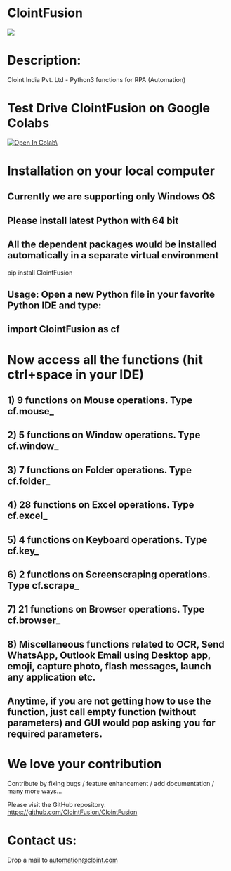 # ClointFusion

<img src="https://1.bp.blogspot.com/-bsjlUEdJ35M/X1Wqcpfu9lI/AAAAAAAAAQw/8VKgirD4Uvcgdse3UiAYM1Ci9HbKSGtvwCLcBGAsYHQ/s122/Splash.png">

# Description: 
Cloint India Pvt. Ltd - Python3 functions for RPA (Automation)

# Test Drive ClointFusion on Google Colabs
<a href="https://colab.research.google.com/github/ClointFusion/ClointFusion/blob/master/ClointFusion_Labs.ipynb\" target="_parent\"><img src="https://colab.research.google.com/assets/colab-badge.svg\" alt="Open In Colab\"/></a>

# Installation on your local computer
## Currently we are supporting only Windows OS
## Please install latest Python with 64 bit
## All the dependent packages would be installed automatically in a separate virtual environment
pip install ClointFusion

## Usage: Open a new Python file in your favorite Python IDE and type:
## import ClointFusion as cf

# Now access all the functions (hit ctrl+space in your IDE)

## 1) 9 functions on Mouse operations. Type cf.mouse_ 

## 2) 5 functions on Window operations. Type cf.window_ 

## 3) 7 functions on Folder operations. Type cf.folder_ 

## 4) 28 functions on Excel operations. Type cf.excel_ 

## 5) 4 functions on Keyboard operations. Type cf.key_

## 6) 2 functions on Screenscraping operations. Type cf.scrape_

## 7) 21 functions on Browser operations. Type cf.browser_

## 8) Miscellaneous functions related to OCR, Send WhatsApp, Outlook Email using Desktop app, emoji, capture photo, flash messages, launch any application etc.

## Anytime, if you are not getting how to use the function, just call empty function (without parameters) and GUI would pop asking you for required parameters.

# We love your contribution
Contribute by fixing bugs / feature enhancement / add documentation / many more ways...

Please visit the GitHub repository: https://github.com/ClointFusion/ClointFusion

# Contact us:
Drop a mail to automation@cloint.com